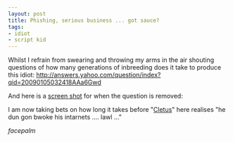 ```yaml
--- 
layout: post
title: Phishing, serious business ... got sauce?
tags: 
- idiot
- script kid
---
```

Whilst I refrain from swearing and throwing my arms in the air shouting questions of how many generations of inbreeding does it take to produce this idiot: <a href="http://answers.yahoo.com/question/index?qid=20090105032418AAa6Gwd">http://answers.yahoo.com/question/index?qid=20090105032418AAa6Gwd</a>

And here is a <a href="http://www.flickr.com/photos/31732936@N06/3170494394/">screen shot</a> for when the question is removed: 

I am now taking bets on how long it takes before "<a href="http://en.wikipedia.org/wiki/Cletus_Spuckler">Cletus</a>" here realises "he dun gon bwoke his intarnets .... lawl ..."

*facepalm*
